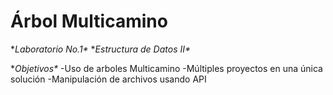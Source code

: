 # Árbol Multicamino 
**Laboratorio No.1\**
**Estructura de Datos II\**

**Objetivos\**
-Uso de arboles Multicamino
-Múltiples proyectos en una única solución
-Manipulación de archivos usando API
